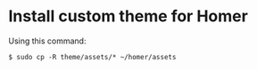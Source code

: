 # Install custom theme for Homer

Using this command:

```
$ sudo cp -R theme/assets/* ~/homer/assets
```
